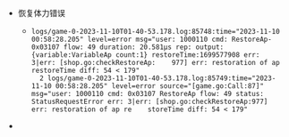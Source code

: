 - 恢复体力错误
	- ```
	  logs/game-0-2023-11-10T01-40-53.178.log:85748:time="2023-11-10 00:58:28.205" level=error msg="user: 1000110 cmd: RestoreAp-0x03107 flow: 49 duration: 20.581µs rep: output:{variable:VariableAp count:1} restoreTime:1699577908 err: 3|err: [shop.go:checkRestoreAp:    977] err: restoration of ap restoreTime diff: 54 < 179"                                                                                                                                                                                                             
	    2 logs/game-0-2023-11-10T01-40-53.178.log:85749:time="2023-11-10 00:58:28.205" level=error source="[game.go:Call:87]" msg="user: 1000110 cmd: 0x03107 RestoreAp flow: 49 status: StatusRequestError err: 3|err: [shop.go:checkRestoreAp:977] err: restoration of ap re    storeTime diff: 54 < 179"
	  ```
-
